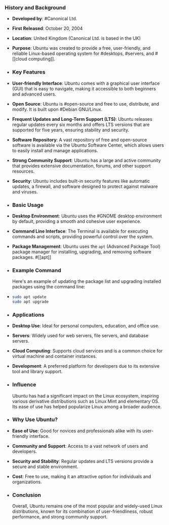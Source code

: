 ### **History and Background**
- **Developed by**: #Canonical Ltd.
- **First Released**: October 20, 2004
- **Location**: United Kingdom (Canonical Ltd. is based in the UK)
- **Purpose**: Ubuntu was created to provide a free, user-friendly, and reliable Linux-based operating system for #desktops, #servers, and #[[cloud computing]].
- ### **Key Features**
- **User-friendly Interface**: Ubuntu comes with a graphical user interface (GUI) that is easy to navigate, making it accessible to both beginners and advanced users.
- **Open Source**: Ubuntu is #open-source and free to use, distribute, and modify. It is built upon #Debian GNU/Linux.
- **Frequent Updates and Long-Term Support (LTS)**: Ubuntu releases regular updates every six months and offers LTS versions that are supported for five years, ensuring stability and security.
- **Software Repository**: A vast repository of free and open-source software is available via the Ubuntu Software Center, which allows users to easily install and manage applications.
- **Strong Community Support**: Ubuntu has a large and active community that provides extensive documentation, forums, and other support resources.
- **Security**: Ubuntu includes built-in security features like automatic updates, a firewall, and software designed to protect against malware and viruses.
- ### **Basic Usage**
- **Desktop Environment**: Ubuntu uses the #GNOME desktop environment by default, providing a smooth and cohesive user experience.
- **Command Line Interface**: The Terminal is available for executing commands and scripts, providing powerful control over the system.
- **Package Management**: Ubuntu uses the `apt` (Advanced Package Tool) package manager for installing, upgrading, and removing software packages. #[[apt]]
- ### **Example Command**
  
  Here's an example of updating the package list and upgrading installed packages using the command line:
- ```bash
  sudo apt update
  sudo apt upgrade
  ```
- ### **Applications**
- **Desktop Use**: Ideal for personal computers, education, and office use.
- **Servers**: Widely used for web servers, file servers, and database servers.
- **Cloud Computing**: Supports cloud services and is a common choice for virtual machine and container instances.
- **Development**: A preferred platform for developers due to its extensive tool and library support.
- ### **Influence**
  
  Ubuntu has had a significant impact on the Linux ecosystem, inspiring various derivative distributions such as Linux Mint and elementary OS. Its ease of use has helped popularize Linux among a broader audience.
- ### **Why Use Ubuntu?**
- **Ease of Use**: Good for novices and professionals alike with its user-friendly interface.
- **Community and Support**: Access to a vast network of users and developers.
- **Security and Stability**: Regular updates and LTS versions provide a secure and stable environment.
- **Cost**: Free to use, making it an attractive option for individuals and organizations.
- ### **Conclusion**
  
  Overall, Ubuntu remains one of the most popular and widely-used Linux distributions, known for its combination of user-friendliness, robust performance, and strong community support.